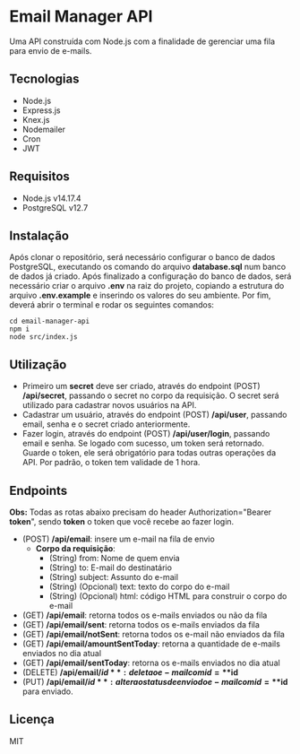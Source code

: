 # Email Manager API

Uma API construída com Node.js com a finalidade de gerenciar uma fila para envio de e-mails.

## Tecnologias
- Node.js
- Express.js
- Knex.js
- Nodemailer
- Cron
- JWT

## Requisitos
- Node.js v14.17.4
- PostgreSQL v12.7

## Instalação
Após clonar o repositório, será necessário configurar o banco de dados PostgreSQL, executando os comando do arquivo **database.sql** num banco de dados já criado.
Após finalizado a configuração do banco de dados, será necessário criar o arquivo **.env** na raiz do projeto, copiando a estrutura do arquivo **.env.example** e inserindo os valores do seu ambiente.
Por fim, deverá abrir o terminal e rodar os seguintes comandos:
``` 
cd email-manager-api
npm i
node src/index.js
```

## Utilização
- Primeiro um **secret** deve ser criado, através do endpoint (POST) **/api/secret**, passando o secret no corpo da requisição. O secret será utilizado para cadastrar novos usuários na API.
- Cadastrar um usuário, através do endpoint (POST) **/api/user**, passando email, senha e o secret criado anteriormente.
- Fazer login, através do endpoint (POST) **/api/user/login**, passando email e senha. Se logado com sucesso, um token será retornado. Guarde o token, ele será obrigatório para todas outras operações da API. Por padrão, o token tem validade de 1 hora.

## Endpoints
**Obs:** Todas as rotas abaixo precisam do header Authorization="Bearer **token**", sendo **token** o token que você recebe ao fazer login.
- (POST) **/api/email**: insere um e-mail na fila de envio
    - **Corpo da requisição**:
        - (String) from: Nome de quem envia
        - (String) to: E-mail do destinatário
        - (String) subject: Assunto do e-mail
        - (String) (Opcional) text: texto do corpo do e-mail
        - (String) (Opcional) html: código HTML para construir o corpo do e-mail
- (GET) **/api/email**: retorna todos os e-mails enviados ou não da fila
- (GET) **/api/email/sent**: retorna todos os e-mails enviados da fila
- (GET) **/api/email/notSent**: retorna todos os e-mail não enviados da fila
- (GET) **/api/email/amountSentToday**: retorna a quantidade de e-mails enviados no dia atual
- (GET) **/api/email/sentToday**: retorna os e-mails enviados no dia atual
- (DELETE) **/api/email/$id**: deleta o e-mail com id=**$id**
- (PUT) **/api/email/$id**: altera o status de envio do e-mail com id=**$id** para enviado.

## Licença
MIT
